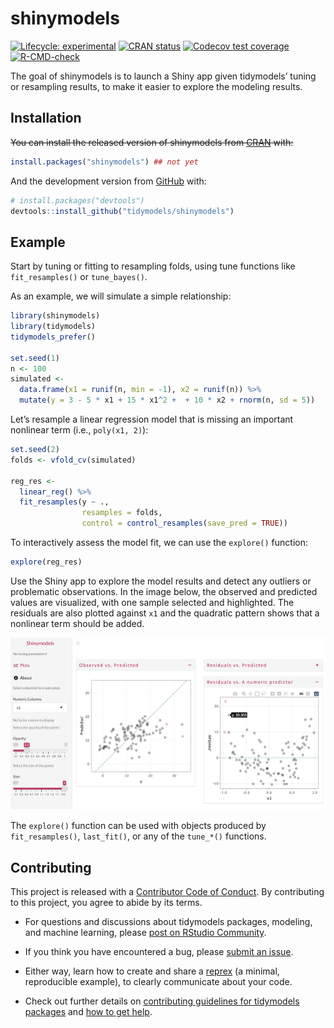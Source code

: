 
# shinymodels

<!-- badges: start -->

[![Lifecycle:
experimental](https://img.shields.io/badge/lifecycle-experimental-orange.svg)](https://lifecycle.r-lib.org/articles/stages.html#experimental)
[![CRAN
status](https://www.r-pkg.org/badges/version/shinymodels)](https://CRAN.R-project.org/package=shinymodels)
[![Codecov test
coverage](https://codecov.io/gh/tidymodels/shinymodels/branch/main/graph/badge.svg)](https://codecov.io/gh/tidymodels/shinymodels?branch=main)
[![R-CMD-check](https://github.com/tidymodels/shinymodels/workflows/R-CMD-check/badge.svg)](https://github.com/tidymodels/shinymodels/actions)
<!-- badges: end -->

The goal of shinymodels is to launch a Shiny app given tidymodels’
tuning or resampling results, to make it easier to explore the modeling
results.

## Installation

~~You can install the released version of shinymodels from
[CRAN](https://CRAN.R-project.org) with:~~

``` r
install.packages("shinymodels") ## not yet
```

And the development version from [GitHub](https://github.com/) with:

``` r
# install.packages("devtools")
devtools::install_github("tidymodels/shinymodels")
```

## Example

Start by tuning or fitting to resampling folds, using tune functions
like `fit_resamples()` or `tune_bayes()`.

As an example, we will simulate a simple relationship:

``` r
library(shinymodels)
library(tidymodels)
tidymodels_prefer()

set.seed(1)
n <- 100
simulated <-
  data.frame(x1 = runif(n, min = -1), x2 = runif(n)) %>% 
  mutate(y = 3 - 5 * x1 + 15 * x1^2 +  + 10 * x2 + rnorm(n, sd = 5))
```

Let’s resample a linear regression model that is missing an important
nonlinear term (i.e., `poly(x1, 2)`):

``` r
set.seed(2)
folds <- vfold_cv(simulated)

reg_res <-
  linear_reg() %>%
  fit_resamples(y ~ .,
                resamples = folds,
                control = control_resamples(save_pred = TRUE))
```

To interactively assess the model fit, we can use the `explore()`
function:

``` r
explore(reg_res)
```

Use the Shiny app to explore the model results and detect any outliers
or problematic observations. In the image below, the observed and
predicted values are visualized, with one sample selected and
highlighted. The residuals are also plotted against `x1` and the
quadratic pattern shows that a nonlinear term should be added.

![](man/figures/example.png)

The `explore()` function can be used with objects produced by
`fit_resamples()`, `last_fit()`, or any of the `tune_*()` functions.

## Contributing

This project is released with a [Contributor Code of
Conduct](https://contributor-covenant.org/version/2/0/CODE_OF_CONDUCT.html).
By contributing to this project, you agree to abide by its terms.

-   For questions and discussions about tidymodels packages, modeling,
    and machine learning, please [post on RStudio
    Community](https://community.rstudio.com/new-topic?category_id=15&tags=tidymodels,question).

-   If you think you have encountered a bug, please [submit an
    issue](https://github.com/tidymodels/shinymodels/issues).

-   Either way, learn how to create and share a
    [reprex](https://reprex.tidyverse.org/articles/articles/learn-reprex.html)
    (a minimal, reproducible example), to clearly communicate about your
    code.

-   Check out further details on [contributing guidelines for tidymodels
    packages](https://www.tidymodels.org/contribute/) and [how to get
    help](https://www.tidymodels.org/help/).
